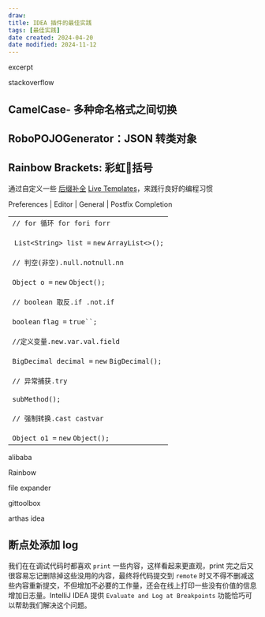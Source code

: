 ```yaml
---
draw:
title: IDEA 插件的最佳实践
tags: [最佳实践]
date created: 2024-04-20
date modified: 2024-11-12
---
```


excerpt

<!-- more -->

stackoverflow

## CamelCase- 多种命名格式之间切换

## RoboPOJOGenerator：JSON 转类对象

## Rainbow Brackets: 彩虹🌈括号

通过自定义一些 [后缀补全](后缀补全) [Live Templates](Live%20Templates)，来践行良好的编程习惯

Preferences | Editor | General | Postfix Completion

|                                                                                                                                                                                                                                                                                                                                                                                                                                                |
| ---------------------------------------------------------------------------------------------------------------------------------------------------------------------------------------------------------------------------------------------------------------------------------------------------------------------------------------------------------------------------------------------------------------------------------------------- |
| `// for 循环 for fori forr`<br><br> `List<String> list =` `new` `ArrayList<>();`<br><br>`// 判空(非空).null.notnull.nn`<br><br>`Object o =` `new` `Object();`<br><br>`// boolean 取反.if .not.if`<br><br>`boolean` `flag =` `true``;`<br><br>`//定义变量.new.var.val.field`<br><br>`BigDecimal decimal =` `new` `BigDecimal();`<br><br>`// 异常捕获.try`<br><br>`subMethod();`<br><br>`// 强制转换.cast castvar`<br><br>`Object o1 =` `new` `Object();` |  

alibaba

Rainbow

file expander

gittoolbox

arthas idea

## 断点处添加 log

我们在在调试代码时都喜欢 `print` 一些内容，这样看起来更直观，print 完之后又很容易忘记删除掉这些没用的内容，最终将代码提交到 `remote` 时又不得不删减这些内容重新提交，不但增加不必要的工作量，还会在线上打印一些没有价值的信息增加日志量。IntelliJ IDEA 提供 `Evaluate and Log at Breakpoints` 功能恰巧可以帮助我们解决这个问题。
